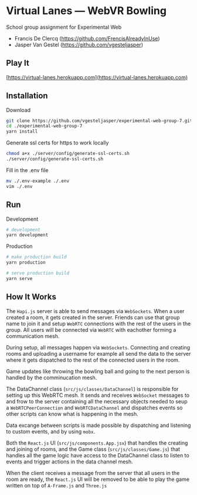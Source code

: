 # Virtual Lanes — WebVR Bowling

School group assignment for Experimental Web

- Francis De Clercq (https://github.com/FrencisAlreadyInUse)
- Jasper Van Gestel (https://github.com/vgesteljasper)

## Play It

[https://virtual-lanes.herokuapp.com](https://virtual-lanes.herokuapp.com)

## Installation

Download

```Bash
git clone https://github.com/vgesteljasper/experimental-web-group-7.git
cd ./experimental-web-group-7
yarn install
```

Generate ssl certs for https to work locally

```Bash
chmod a+x ./server/config/generate-ssl-certs.sh
./server/config/generate-ssl-certs.sh
```

Fill in the .env file

```Bash
mv ./.env-example ./.env
vim ./.env
```

## Run

Development

```Bash
# development
yarn development
```

Production

```Bash
# make production build
yarn production

# serve production build
yarn serve
```

## How It Works

The `Hapi.js` server is able to send messages via `WebSockets`.
When a user created a room, it gets created in the server.
Friends can use that group name to join it and setup `WebRTC` connections
with the rest of the users in the group.
All users will be connected via `WebRTC` with eachother forming a communication mesh.

During setup, all messages happen via `WebSockets`. Connecting and creating rooms and uploading a username
for example all send the data to the server where it gets dispatched to the rest of the connected users in the room.

Game updates like throwing the bowling ball and going to the next person is handled by the comminucation mesh.

The DataChannel class (`src/js/classes/DataChannel`) is responsible for setting up this WebRTC mesh.
It sends and receives `WebSocket` messages to and frow to the server containing all the necessary objects needed to seup a
`WebRTCPeerConnection` and `WebRTCDataChannel` and dispatches events so other scripts can know what is happening in the mesh.

Data excange between scripts is made possible by dispatching and listening to custom events, and by using `mobx`.

Both the `React.js` UI (`src/js/components.App.jsx`) that handles the creating and joining of rooms, and the Game class (`src/js/classes/Game.js`)
that handles all the game logic have access to the DataChannel class to
listen to events and trigger actions in the data channel mesh.

When the client receives a message from the server that all users in the room are ready, the `React.js` UI will be removed
to be able to play the game written on top of `A-Frame.js` and `Three.js`
